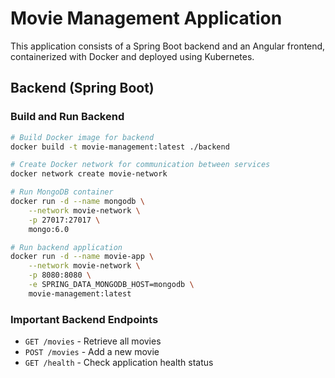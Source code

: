 # Movie Management Application

This application consists of a Spring Boot backend and an Angular frontend, containerized with Docker and deployed using Kubernetes.

## Backend (Spring Boot)

### Build and Run Backend

```bash
# Build Docker image for backend
docker build -t movie-management:latest ./backend

# Create Docker network for communication between services
docker network create movie-network

# Run MongoDB container
docker run -d --name mongodb \
    --network movie-network \
    -p 27017:27017 \
    mongo:6.0

# Run backend application
docker run -d --name movie-app \
    --network movie-network \
    -p 8080:8080 \
    -e SPRING_DATA_MONGODB_HOST=mongodb \
    movie-management:latest
```

### Important Backend Endpoints
- `GET /movies` - Retrieve all movies
- `POST /movies` - Add a new movie
- `GET /health` - Check application health status
